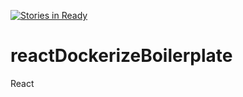 [![Stories in Ready](https://badge.waffle.io/Ceschrupp/Octopus.png?label=ready&title=Ready)](https://waffle.io/Ceschrupp/Octopus?utm_source=badge)
# reactDockerizeBoilerplate

React 

